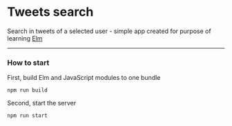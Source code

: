 # Tweets search

Search in tweets of a selected user - simple app created for purpose of learning [Elm](http://elm-lang.org)

-----------------------------------

### How to start

  First, build Elm and JavaScript modules to one bundle

    npm run build

  Second, start the server

    npm run start

